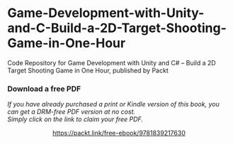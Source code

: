 # Game-Development-with-Unity-and-C-Build-a-2D-Target-Shooting-Game-in-One-Hour
Code Repository for Game Development with Unity and C# – Build a 2D Target Shooting Game in One Hour, published by Packt
### Download a free PDF

 <i>If you have already purchased a print or Kindle version of this book, you can get a DRM-free PDF version at no cost.<br>Simply click on the link to claim your free PDF.</i>
<p align="center"> <a href="https://packt.link/free-ebook/9781839217630">https://packt.link/free-ebook/9781839217630 </a> </p>
